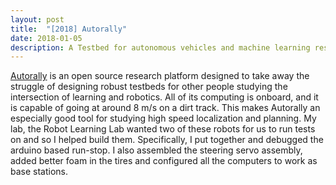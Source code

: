 ```yaml
---
layout: post
title:  "[2018] Autorally"
date: 2018-01-05 
description: A Testbed for autonomous vehicles and machine learning research compatible with ROS
---
```


<a href="https://autorally.github.io">Autorally</a> is an open source research platform designed to take away the struggle of designing robust testbeds for other people studying the intersection of learning and robotics. All of its computing is onboard, and it is capable of going at around 8 m/s on a dirt track. This makes Autorally an especially good tool for studying high speed localization and planning. My lab, the Robot Learning Lab wanted two of these robots for us to run tests on and so I helped build them. Specifically, I put together and debugged the arduino based run-stop. I also assembled the steering servo assembly,  added better foam in the tires and configured all the computers to work as base stations.

<figure>
    <img src="{{ '/assets/img/autorally.jpg' | prepend: site.baseurl }} " alt="">
</figure>
